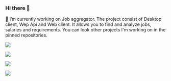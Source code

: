 ### Hi there 👋
🔭 I’m currently working on Job aggregator. The project consist of Desktop client, Wep Api and Web client. It allows you to find and analyze jobs, salaries and requirements.
You can look other projects I'm working on in the pinned repositories.

![](https://github-profile-summary-cards.vercel.app/api/cards/profile-details?username=AlexRajvandary&theme=solarized_dark)

![](https://github-profile-summary-cards.vercel.app/api/cards/most-commit-language?username=AlexRajvandary&theme=solarized_dark)

![](https://github-profile-summary-cards.vercel.app/api/cards/repos-per-language?username=AlexRajvandary&theme=solarized_dark)

![](https://github-profile-summary-cards.vercel.app/api/cards/stats?username=AlexRajvandary&theme=solarized_dark)


<!--
**AlexRajvandary/AlexRajvandary** is a ✨ _special_ ✨ repository because its `README.md` (this file) appears on your GitHub profile.

Here are some ideas to get you started:

- 🔭 I’m currently working on ...
- 🌱 I’m currently learning ...
- 👯 I’m looking to collaborate on ...
- 🤔 I’m looking for help with ...
- 💬 Ask me about ...
- 📫 How to reach me: ...
- 😄 Pronouns: ...
- ⚡ Fun fact: ...
-->
